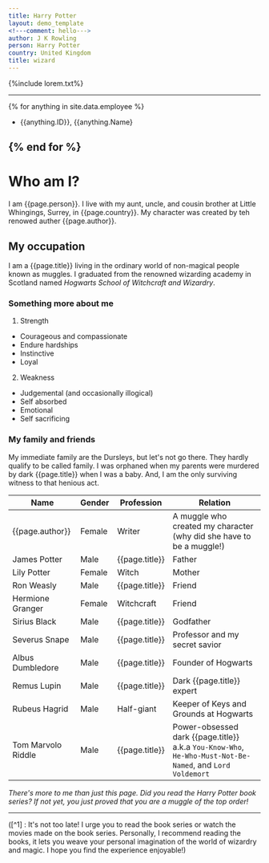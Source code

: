 ```yaml
---
title: Harry Potter
layout: demo_template
<!---comment: hello--->
author: J K Rowling
person: Harry Potter
country: United Kingdom
title: wizard
---
```

{%include lorem.txt%}

---
{% for anything in site.data.employee %}

- {{anything.ID}}, {{anything.Name}

{% end for %}
---

# Who am I?

I am {{page.person}}. I live with my aunt, uncle, and cousin brother at Little Whingings, Surrey, in {{page.country}}. My character was created by teh renowed auther {{page.author}}.

## My occupation ##
I am a {{page.title}} living in the ordinary world of non-magical people known as muggles. I graduated from the renowned wizarding academy in Scotland named *Hogwarts School of Witchcraft and Wizardry*.

### Something more about me ###
1. Strength
  - Courageous and compassionate
  - Endure hardships
  - Instinctive
  - Loyal

2. Weakness
  - Judgemental (and occasionally illogical)
  - Self absorbed
  - Emotional
  - Self sacrificing

### My family and friends ###

My immediate family are the Dursleys, but let's not go there. They hardly qualify to be called family. I was orphaned when my parents were murdered by dark {{page.title}} when I was a baby. And, I am the only surviving witness to that henious act.

Name | Gender | Profession| Relation|
---|---|---|---|
{{page.author}}|Female|Writer| A muggle who created my character (why did she have to be a muggle!)|
James Potter|Male|{{page.title}}|Father|
Lily Potter|Female|Witch|Mother|
Ron Weasly| Male|{{page.title}}| Friend|
Hermione Granger| Female | Witchcraft| Friend|
Sirius Black | Male | {{page.title}} | Godfather|
Severus Snape | Male | {{page.title}}| Professor and my secret savior|
Albus Dumbledore |Male| {{page.title}}| Founder of Hogwarts|
Remus Lupin|Male| {{page.title}}| Dark {{page.title}} expert|
Rubeus Hagrid| Male| Half-giant| Keeper of Keys and Grounds at Hogwarts|
Tom Marvolo Riddle| Male| {{page.title}}| Power-obsessed dark {{page.title}} a.k.a `You-Know-Who`, `He-Who-Must-Not-Be-Named`, and `Lord Voldemort`|

_There's more to me than just this page. Did you read the Harry Potter book series? If not yet, you just proved that you are a muggle of the top order!_

---
([^1] : It's not too late! I urge you to read the book series or watch the movies made on the book series. Personally, I recommend reading the books, it lets you weave your personal imagination of the world of wizardry and magic. I hope you find the experience enjoyable!)



